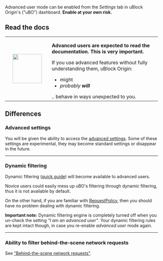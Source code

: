 Advanced user mode can be enabled from the _Settings_ tab in uBlock Origin's ("uBO") dashboard. **Enable at your own risk.**

## Read the docs
<table><tr><td width="130" align="center">
<img src="http://i.imgur.com/3kJFgHX.jpg" float="right" width="96" height="96">
</td><td>
<p><b>Advanced users are expected to read the documentation. This is very important.</b></p>

<p>If you use advanced features without fully understanding them, uBlock Origin:</p>

<ul>
<li>might</li>
<li><i>probably <b>will</b></i>
</ul>
.. behave in ways unexpected to you.
</td></tr></table>

## Differences

### Advanced settings

You will be given the ability to access the [advanced settings](https://github.com/gorhill/uBlock/wiki/Advanced-settings). Some of these settings are experimental, they may become standard settings or disappear in the future.

***

### Dynamic filtering

Dynamic filtering ([quick guide](https://github.com/gorhill/uBlock/wiki/Dynamic-filtering:-quick-guide)) will become available to advanced users.

Novice users could easily mess up uBO's filtering through dynamic filtering, thus it is not available by default.

On the other hand, if you are familiar with [RequestPolicy](https://www.requestpolicy.com/), then you should have no problem dealing with dynamic filtering.

**Important note:** Dynamic filtering engine is completely turned off when you un-check the setting _"I am an advanced user"_. Your dynamic filtering rules are kept intact though, in case you re-enable _advanced user_ mode again.

***

### Ability to filter behind-the-scene network requests

See ["Behind-the-scene network requests"](https://github.com/gorhill/uBlock/wiki/Behind-the-scene-network-requests).